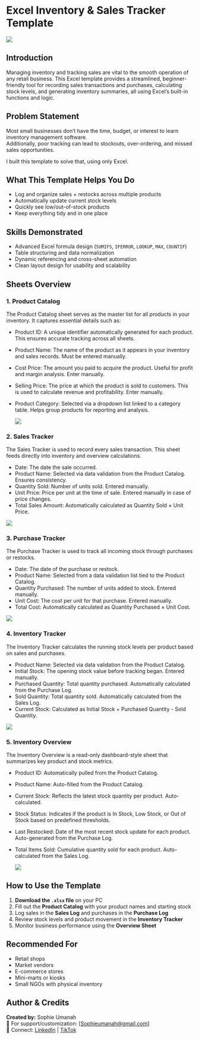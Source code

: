 # Excel Inventory & Sales Tracker Template

![](photo.png)

## Introduction

Managing inventory and tracking sales are vital to the smooth operation of any retail business. 
This Excel template provides a streamlined, beginner-friendly tool for recording sales transactions and purchases, calculating stock levels, and generating inventory summaries, all using Excel’s built-in functions and logic.

## Problem Statement

Most small businesses don’t have the time, budget, or interest to learn inventory management software.  
Additionally, poor tracking can lead to stockouts, over-ordering, and missed sales opportunities.

I built this template to solve that, using only Excel.

## What This Template Helps You Do

- Log and organize sales + restocks across multiple products  
- Automatically update current stock levels  
- Quickly see low/out-of-stock products  
- Keep everything tidy and in one place


## Skills Demonstrated

- Advanced Excel formula design (`SUMIFS`, `IFERROR`, `LOOKUP`, `MAX`, `COUNTIF`)  
- Table structuring and data normalization  
- Dynamic referencing and cross-sheet automation  
- Clean layout design for usability and scalability

## Sheets Overview

### 1. **Product Catalog**
The Product Catalog sheet serves as the master list for all products in your inventory. It captures essential details such as:
* Product ID: A unique identifier automatically generated for each product. This ensures accurate tracking across all sheets.
* Product Name: The name of the product as it appears in your inventory and sales records. Must be entered manually.
* Cost Price: The amount you paid to acquire the product. Useful for profit and margin analysis. Enter manually.
* Selling Price: The price at which the product is sold to customers. This is used to calculate revenue and profitability. Enter manually.
* Product Category: Selected via a dropdown list linked to a category table. Helps group products for reporting and analysis.


  ![](product.png)


### 2. **Sales Tracker**
The Sales Tracker is used to record every sales transaction. This sheet feeds directly into inventory and overview calculations.
* Date: The date the sale occurred.
* Product Name: Selected via data validation from the Product Catalog. Ensures consistency.
* Quantity Sold: Number of units sold. Entered manually.
* Unit Price: Price per unit at the time of sale. Entered manually in case of price changes.
* Total Sales Amount: Automatically calculated as Quantity Sold × Unit Price.


![](sales.png)


### 3. **Purchase Tracker**
The Purchase Tracker is used to track all incoming stock through purchases or restocks.
* Date: The date of the purchase or restock.
* Product Name: Selected from a data validation list tied to the Product Catalog.
* Quantity Purchased: The number of units added to stock. Entered manually.
* Unit Cost: The cost per unit for that purchase. Entered manually.
* Total Cost: Automatically calculated as Quantity Purchased × Unit Cost.

  
![](purchase.png)


### 4. **Inventory Tracker**
The Inventory Tracker calculates the running stock levels per product based on sales and purchases.
* Product Name: Selected via data validation from the Product Catalog.
* Initial Stock: The opening stock value before tracking began. Entered manually.
* Purchased Quantity: Total quantity purchased. Automatically calculated from the Purchase Log.
* Sold Quantity: Total quantity sold. Automatically calculated from the Sales Log.
* Current Stock: Calculated as Initial Stock + Purchased Quantity - Sold Quantity.


![](inventory.png)


### 5. **Inventory Overview**
The Inventory Overview is a  read-only dashboard-style sheet that summarizes key product and stock metrics.
* Product ID: Automatically pulled from the Product Catalog.
* Product Name: Auto-filled from the Product Catalog.
* Current Stock: Reflects the latest stock quantity per product. Auto-calculated.
* Stock Status: Indicates if the product is In Stock, Low Stock, or Out of Stock based on predefined thresholds.
* Last Restocked: Date of the most recent stock update for each product. Auto-generated from the Purchase Log.
* Total Items Sold: Cumulative quantity sold for each product. Auto-calculated from the Sales Log.

 
  ![](updated_overview.png)


##  How to Use the Template

1. **Download the `.xlsx` file**  on your PC
2. Fill out the **Product Catalog** with your product names and starting stock
3. Log sales in the **Sales Log** and purchases in the **Purchase Log**
4. Review stock levels and product movement in the **Inventory Tracker**
5. Monitor business performance using the **Overview Sheet**

## Recommended For

- Retail shops  
- Market vendors  
- E-commerce stores  
- Mini-marts or kiosks  
- Small NGOs with physical inventory

## Author & Credits

**Created by:** Sophie Umanah  
📧 For support/customization: [Sophieumanah@gmail.com]  
🔗 Connect: [LinkedIn](https://www.linkedin.com/in/umanah-enobong-4226851a3/) | [TikTok](https://www.tiktok.com/@sophiiumanah?_t=ZM-8w7riF8w5) 

